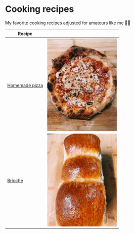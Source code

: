 # Cooking recipes
My favorite cooking recipes adjusted for amateurs like me 👨‍🍳

| Recipe                     	|                                                              	|
|----------------------------	|--------------------------------------------------------------	|
| [Homemade pizza](pizza.md) 	| <img style="max-height: 300px;" src="images/pizza/1.jpg"/>   	|
| [Brioche](brioche.md)      	| <img style="max-height: 300px;" src="images/brioche/1.jpg"/> 	|